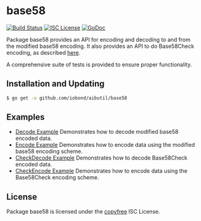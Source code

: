 base58
==========

[![Build Status](http://img.shields.io/travis/iobond/aibutil.svg)](https://travis-ci.org/iobond/aibutil)
[![ISC License](http://img.shields.io/badge/license-ISC-blue.svg)](http://copyfree.org)
[![GoDoc](https://img.shields.io/badge/godoc-reference-blue.svg)](http://godoc.org/github.com/iobond/aibutil/base58)

Package base58 provides an API for encoding and decoding to and from the
modified base58 encoding.  It also provides an API to do Base58Check encoding,
as described [here](https://en.bitcoin.it/wiki/Base58Check_encoding).

A comprehensive suite of tests is provided to ensure proper functionality.

## Installation and Updating

```bash
$ go get -u github.com/iobond/aibutil/base58
```

## Examples

* [Decode Example](http://godoc.org/github.com/iobond/aibutil/base58#example-Decode)
  Demonstrates how to decode modified base58 encoded data.
* [Encode Example](http://godoc.org/github.com/iobond/aibutil/base58#example-Encode)
  Demonstrates how to encode data using the modified base58 encoding scheme.
* [CheckDecode Example](http://godoc.org/github.com/iobond/aibutil/base58#example-CheckDecode)
  Demonstrates how to decode Base58Check encoded data.
* [CheckEncode Example](http://godoc.org/github.com/iobond/aibutil/base58#example-CheckEncode)
  Demonstrates how to encode data using the Base58Check encoding scheme.

## License

Package base58 is licensed under the [copyfree](http://copyfree.org) ISC
License.
